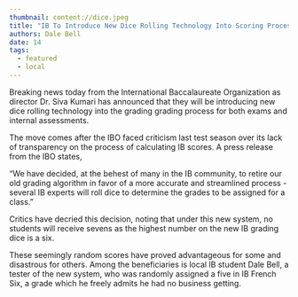 ```yaml
---
thumbnail: content://dice.jpeg
title: "IB To Introduce New Dice Rolling Technology Into Scoring Process"
authors: Dale Bell
date: 14
tags:
  - featured
  - local
---
```


Breaking news today from the International Baccalaureate Organization as director Dr. Siva Kumari has announced that they will be introducing new dice rolling technology into the grading grading process for both exams and internal assessments.

The move comes after the IBO faced criticism last test season over its lack of transparency on the process of calculating IB scores. A press release from the IBO states,

“We have decided, at the behest of many in the IB community, to retire our old grading algorithm in favor of a more accurate and streamlined process - several IB experts will roll dice to determine the grades to be assigned for a class.”

Critics have decried this decision, noting that under this new system, no students will receive sevens as the highest number on the new IB grading dice is a six. 

These seemingly random scores have proved advantageous for some and disastrous for others. Among the beneficiaries is local IB student Dale Bell, a tester of the new system, who was randomly assigned a five in IB French Six, a grade which he freely admits he had no business getting.

